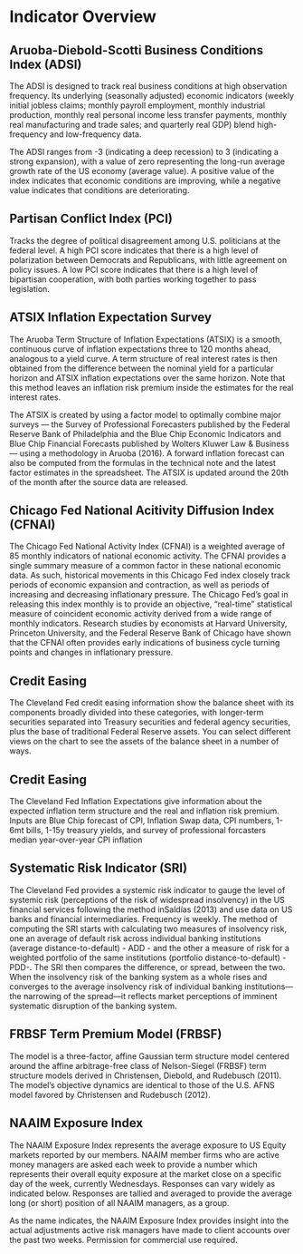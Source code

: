 # Indicator Overview

## Aruoba-Diebold-Scotti Business Conditions Index (ADSI)
The ADSI is designed to track real business conditions at high observation frequency. Its underlying (seasonally 
adjusted) economic indicators (weekly initial jobless claims; monthly payroll employment, monthly industrial production, 
monthly real personal income less transfer payments, monthly real manufacturing and trade sales; and quarterly real GDP) 
blend high-frequency and low-frequency data.

The ADSI ranges from -3 (indicating a deep recession) to 3 (indicating a strong expansion), with a value of zero 
representing the long-run average growth rate of the US economy (average value). A positive value of the index indicates 
that economic conditions are improving, while a negative value indicates that conditions are deteriorating.

## Partisan Conflict Index (PCI)
Tracks the degree of political disagreement among U.S. politicians at the federal level. A high PCI score indicates 
that there is a high level of polarization between Democrats and Republicans, with little agreement on policy issues. 
A low PCI score indicates that there is a high level of bipartisan cooperation, with both parties working together to 
pass legislation.

## ATSIX Inflation Expectation Survey
The Aruoba Term Structure of Inflation Expectations (ATSIX) is a smooth, continuous curve of inflation expectations 
three to 120 months ahead, analogous to a yield curve. A term structure of real interest rates is then 
obtained from the difference between the nominal yield for a particular horizon and ATSIX inflation 
expectations over the same horizon. Note that this method leaves an inflation risk premium inside the 
estimates for the real interest rates.

The ATSIX is created by using a factor model to optimally combine major surveys — the Survey of Professional Forecasters 
published by the Federal Reserve Bank of Philadelphia and the Blue Chip Economic Indicators and Blue Chip Financial 
Forecasts published by Wolters Kluwer Law & Business — using a methodology in Aruoba (2016). A forward inflation 
forecast can also be computed from the formulas in the technical note and the latest factor estimates in the spreadsheet. 
The ATSIX is updated around the 20th of the month after the source data are released.

## Chicago Fed National Acitivity Diffusion Index (CFNAI)
The Chicago Fed National Activity Index (CFNAI) is a weighted average of 85 monthly indicators of
national economic activity. The CFNAI provides a single summary measure of a common factor in these
national economic data. As such, historical movements in this Chicago Fed index closely track periods
of economic expansion and contraction, as well as periods of increasing and decreasing inflationary
pressure. The Chicago Fed’s goal in releasing this index monthly is to provide an objective, “real-time”
statistical measure of coincident economic activity derived from a wide range of monthly indicators.
Research studies by economists at Harvard University, Princeton University, and the Federal Reserve
Bank of Chicago have shown that the CFNAI often provides early indications of business cycle turning
points and changes in inflationary pressure.

## Credit Easing
The Cleveland Fed credit easing information show the balance sheet with its components broadly divided into these 
categories, with longer-term securities separated into Treasury securities and federal agency securities, plus the 
base of traditional Federal Reserve assets. You can select different views on the chart to see the assets of the 
balance sheet in a number of ways.

## Credit Easing
The Cleveland Fed Inflation Expectations give information about the expected inflation term structure and the real and
inflation risk premium. Inputs are Blue Chip forecast of CPI, Inflation Swap data, CPI numbers, 1-6mt bills, 1-15y 
treasury yields, and survey of professional forcasters median year-over-year CPI inflation

## Systematic Risk Indicator (SRI)
The Cleveland Fed provides a systemic risk indicator to gauge the level of systemic risk (perceptions of the risk of 
widespread insolvency) in the US financial services following the method inSaldías (2013) and use data on US banks and 
financial intermediaries. Frequency is weekly.
The method of computing the SRI starts with calculating two measures of insolvency risk, one an average of default risk 
across individual banking institutions (average distance-to-default) - ADD - and the other a measure of risk for a 
weighted portfolio of the same institutions (portfolio distance-to-default) -PDD-.  The SRI then compares the 
difference, or spread, between the two. When the insolvency risk of the banking system as a whole rises and converges 
to the average insolvency risk of individual banking institutions—the narrowing of the spread—it reflects market 
perceptions of imminent systematic disruption of the banking system.

## FRBSF Term Premium Model (FRBSF)
The model is a three-factor, affine Gaussian term structure model centered around the affine arbitrage-free class of 
Nelson-Siegel (FRBSF) term structure models derived in Christensen, Diebold, and Rudebusch (2011). The model’s objective 
dynamics are identical to those of the U.S. AFNS model favored by Christensen and Rudebusch (2012).


## NAAIM Exposure Index
The NAAIM Exposure Index represents the average exposure to US Equity markets reported by our members. 
NAAIM member firms who are active money managers are asked each week to provide a number which represents their overall 
equity exposure at the market close on a specific day of the week, currently Wednesdays. Responses can vary widely as 
indicated below. Responses are tallied and averaged to provide the average long (or short) position of all NAAIM 
managers, as a group.

As the name indicates, the NAAIM Exposure Index provides insight into the actual adjustments active risk managers have 
made to client accounts over the past two weeks. Permission for commercial use required.